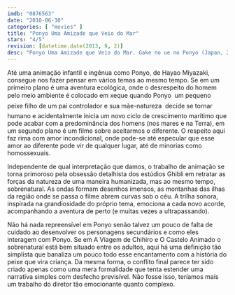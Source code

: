 ```yaml
---
imdb: "0876563"
date: "2010-06-30"
categories: [ "movies" ]
title: "Ponyo Uma Amizade que Veio do Mar"
stars: "4/5"
revision: [datetime.date(2013, 9, 2)]
desc: "Ponyo Uma Amizade que Veio do Mar. Gake no ue no Ponyo (Japan, 2008). Dirigido por Hayao Miyazaki. Escrito por Hayao Miyazaki. Com Tomoko Yamaguchi, Kazushige Nagashima, Yûki Amami, Jôji Tokoro, Yuria Nara, Hiroki Doi, Rumi Hiiragi, Akiko Yano, Kazuko Yoshiyuki."
---
```

Até uma animação infantil e ingênua como Ponyo, de Hayao Miyazaki, consegue nos fazer pensar em vários temas ao mesmo tempo. Se em um primeiro plano é uma aventura ecológica, onde o desrespeito do homem pelo meio ambiente é colocado em xeque quando Ponyo  um pequeno peixe filho de um pai controlador e sua mãe-natureza  decide se tornar humano e acidentalmente inicia um novo ciclo de crescimento marítimo que pode acabar com a predominância dos homens (nos mares e na Terra), em um segundo plano é um filme sobre aceitarmos o diferente. O respeito aqui faz rima com amor incondicional, onde pode-se até especular que esse amor ao diferente pode vir de qualquer lugar, até de minorias como homossexuais.

Independente de qual interpretação que damos, o trabalho de animação se torna primoroso pela obsessão detalhista dos estúdios Ghibli em retratar as forças da natureza de uma maneira humanizada, mas ao mesmo tempo, sobrenatural. As ondas formam desenhos imensos, as montanhas das ilhas da região onde se passa o filme abrem curvas sob o céu. A trilha sonora, inspirada na grandiosidade do próprio tema, emociona a cada novo acorde, acompanhando a aventura de perto (e muitas vezes a ultrapassando).

Não há nada repreensível em Ponyo senão talvez um pouco de falta de cuidado ao desenvolver os personagens secundários e como eles interagem com Ponyo. Se em A Viagem de Chihiro e O Castelo Animado o sobrenatural está bem situado entre os adultos, aqui há uma definição tão simplista que banaliza um pouco todo esse encantamento com a história do peixe que vira criança. Da mesma forma, o conflito final parece ter sido criado apenas como uma mera formalidade que tenta estender uma narrativa simples com desfecho previsível. Não fosse isso, teríamos mais um trabalho do diretor tão emocionante quanto complexo.
